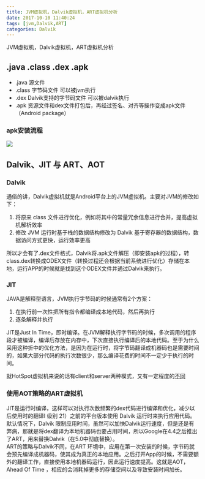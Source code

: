 ```yaml
---
title: JVM虚拟机，Dalvik虚拟机，ART虚拟机分析
date: 2017-10-10 11:40:24
tags: [jvm,Dalvik,ART]
categories: Dalvik
---
```

JVM虚拟机，Dalvik虚拟机，ART虚拟机分析
<!-- more -->
## .java .class .dex .apk
- .java 源文件
- .class 字节码文件 可以被jvm执行
- .dex Dalvik支持的字节码文件 可以被dalvik执行
- .apk 资源文件和dex文件打包后，再经过签名、对齐等操作变成apk文件（Android package）

### apk安装流程
![](https://cloud.githubusercontent.com/assets/21374839/26571436/8779c70c-4548-11e7-9e9f-7ff265b32837.png)
  
  
## Dalvik、JIT 与 ART、AOT
### Dalvik
通俗的讲，Dalvik虚拟机就是Android平台上的JVM虚拟机。主要对JVM的修改如下：
1. 将原来 class 文件进行优化，例如将其中的常量冗余信息进行合并，提高虚拟机解析效率
2. 修改 JVM 运行时基于栈的数据结构修改为 Dalvik 基于寄存器的数据结构，数据访问方式更快，运行效率更高  

所以才会有了.dex文件格式，Dalvik将.apk文件解压（即安装apk的过程），转class.dex转换成ODEX文件（转换过程还会根据当前系统进行优化）存储在本地，运行APP的时候就是找到这个ODEX文件并通过Dalvik来执行。
### JIT
JAVA是解释型语言，JVM执行字节码的时候通常有2个方案：
1. 在执行前一次性把所有指令都编译成本地代码，然后再执行
2. 逐条解释并执行  

JIT是Just In Time，即时编译。在JVM解释执行字节码的时候，多次调用的程序段才被编译，编译后存放在内存中，下次直接执行编译后的本地代码。至于为什么采用这种折中的优化方法，是因为在运行时，将字节码翻译成机器码也是需要时间的，如果大部分代码的执行次数很少，那么编译花费的时间不一定少于执行的时间。

就HotSpot虚拟机来说的话有client和server两种模式，又有一定程度的[不同](http://ifeve.com/hotspot-jit/)

### 使用AOT策略的ART虚拟机
JIT是运行时编译，这样可以对执行次数频繁的dex代码进行编译和优化，减少以后使用时的翻译I 级别 21）之前的平台版本使用 Dalvik 运行时来执行应用代码。默认情况下，Dalvik 限制应用时间，虽然可以加快Dalvik运行速度，但是还是有弊病，那就是将dex翻译为本地机器码也要占用时间，所以Google在4.4之后推出了ART，用来替换Dalvik（在5.0中彻底替换）。  
ART的策略与Dalvik不同，在ART 环境中，应用在第一次安装的时候，字节码就会预先编译成机器码，使其成为真正的本地应用。之后打开App的时候，不需要额外的翻译工作，直接使用本地机器码运行，因此运行速度提高。这就是AOT，Ahead Of Time ，相应的会消耗掉更多的存储空间以及导致安装时间加长。